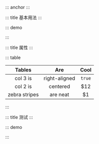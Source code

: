 ::: anchor
:::

::: title 基本用法
:::

::: demo

<template>
  <el-card shadow="never">
    <mg-search-form
      :form-item-list="formItemLists"
      :row="2"
      size="mini"
      label-width="100px"
      @get-search-form-data="handleSearch">
    </mg-search-form>
  </el-card>
</template>
<script>
	export default {
    data() {
      return {
        formItemLists: [
          {type: "input", label: "名称", model: 'test',initialValue: null, span: 6},
          {type: "input", label: "名称1", model: 'test1',initialValue: null, span: 6},
          {type: "input", label: "名称2", model: 'test2',initialValue: null, span: 6},
          {type: "input", label: "名称3", model: 'test3',initialValue: null, span: 6},
          {type: "input", label: "名称4", model: 'test4',initialValue: null, span: 6},
          {type: "input", label: "名称5", model: 'test5',initialValue: null, span: 6},
          {type: "input", label: "名称6", model: 'test6',initialValue: null, span: 6},
          {type: "input", label: "名称7", model: 'test7',initialValue: null, span: 6},
          {type: "input", label: "名称8", model: 'test8',initialValue: null, span: 6},
          {type: "input", label: "名称9", model: 'test9',initialValue: null, span: 6},
        ],
        count: 0,
        msg: '123'
      }
    },
    watch: {
      count: function (val, oldVal) {
        console.log(val)
      },
    },
    beforeCreate() {
        console.log('beforeCreate');
    },
    beforeMount() {
        console.log('beforeMount');
    },
    mounted() {
        console.log('mounted');
    },
    beforeDestroy() {},
    methods: {
      handleSearch(data) {
          console.log(data);
      }
    }
}
</script>

:::

::: title 属性
:::

::: table

| Tables        | Are           | Cool  |
| :------: |:-------------:| :-----:|
| col 3 is | right-aligned | `true` |
| col 2 is | centered      |   $12 |
| zebra stripes| are neat |    $1 |

:::

::: title 测试
:::

::: demo

<template>
  <el-card shadow="never">
    <mg-search-form
      :form-item-list="formItemList"
      :row="2"
      size="mini"
      label-width="100px"
      @get-search-form-data="handleSearch">
    </mg-search-form>
  </el-card>
</template>
<script>
	export default {
    data() {
      return {
        formItemList: [
          {type: "input", label: "名称", model: 'test',initialValue: null, span: 6},
          {type: "input", label: "名称1", model: 'test1',initialValue: null, span: 6},
          {type: "input", label: "名称2", model: 'test2',initialValue: null, span: 6},
          {type: "input", label: "名称3", model: 'test3',initialValue: null, span: 6},
          {type: "input", label: "名称4", model: 'test4',initialValue: null, span: 6},
          {type: "input", label: "名称5", model: 'test5',initialValue: null, span: 6},
          {type: "input", label: "名称6", model: 'test6',initialValue: null, span: 6},
          {type: "input", label: "名称7", model: 'test7',initialValue: null, span: 6},
          {type: "input", label: "名称8", model: 'test8',initialValue: null, span: 6},
          {type: "input", label: "名称9", model: 'test9',initialValue: null, span: 6},
        ],
        count: 0,
        msg: '123'
      }
    },
    watch: {
      count: function (val, oldVal) {
        console.log(val)
      },
    },
    beforeCreate() {
        console.log('beforeCreate');
    },
    beforeMount() {
        console.log('beforeMount');
    },
    mounted() {
        console.log('mounted');
    },
    beforeDestroy() {},
    methods: {
      handleSearch(data) {
          console.log(data);
      }
    }
}
</script>

:::